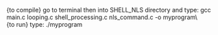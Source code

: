 {to compile} go to terminal then into SHELL_NLS directory and type: gcc main.c looping.c shell_processing.c  nls_command.c -o myprogram\ \
{to run} type: ./myprogram

